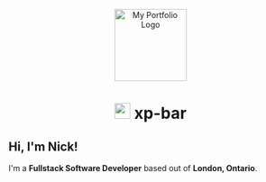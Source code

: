 <p align="center">
<img src="https://nicholasireland.ca/images/logo.svg" alt="My Portfolio Logo" width="128" height="128"/>
</p>
<h1 align="center"><img src="https://skillicons.dev/icons?i=github" width="28" height="28"/> xp-bar</h1>

<h2>Hi, I'm Nick!</h2>

I'm a **Fullstack Software Developer** based out of __London, Ontario__.
